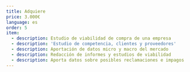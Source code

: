 ```yaml
---
title: Adquiere
price: 3.000€
language: es
order: 5
item:
  - description: Estudio de viabilidad de compra de una empresa
  - description: 'Estudio de competencia, clientes y proveedores'
  - description: Aportación de datos micro y macro del mercado
  - description: Redacción de informes y estudios de viabilidad
  - description: Aporta datos sobre posibles reclamaciones e impagos
---
```


